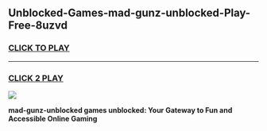 
## Unblocked-Games-mad-gunz-unblocked-Play-Free-8uzvd
<h3>
<a href="https://premium76.site?title=mad-gunz-unblocked&ref=23A">CLICK TO PLAY</a></h3>
<hr>

<h3>
<a href="https://premium76.site?title=mad-gunz-unblocked&ref=23A">CLICK 2 PLAY</a>
  
</h3>

<a href="https://premium76.site?title=mad-gunz-unblocked&ref=23A"><img src="https://clearcache.store/games.png"></a>


**mad-gunz-unblocked games unblocked: Your Gateway to Fun and Accessible Online Gaming**
